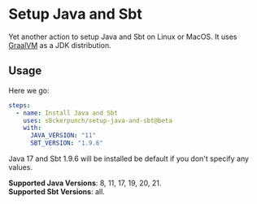 # Setup Java and Sbt

Yet another action to setup Java and Sbt on Linux or MacOS. It uses [GraalVM](https://github.com/graalvm) as a JDK distribution.<br>

## Usage

Here we go:

```yaml
steps:
  - name: Install Java and Sbt
    uses: s8ckerpunch/setup-java-and-sbt@beta
    with:
      JAVA_VERSION: "11"
      SBT_VERSION: "1.9.6"
```

Java 17 and Sbt 1.9.6 will be installed be default if you don't specify any values.

**Supported Java Versions**: 8, 11, 17, 19, 20, 21.</br>
**Supported Sbt Versions**: all.
